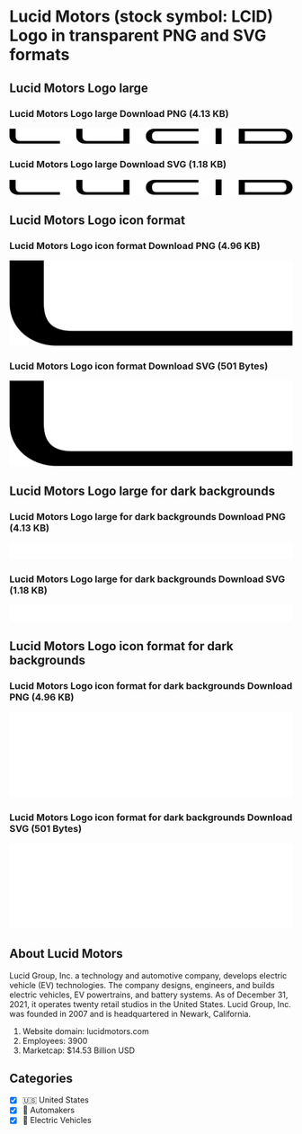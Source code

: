 # Lucid Motors (stock symbol: LCID) Logo in transparent PNG and SVG formats

## Lucid Motors Logo large

### Lucid Motors Logo large Download PNG (4.13 KB)

![Lucid Motors Logo large Download PNG (4.13 KB)](/img/orig/LCID_BIG-16bf478c.png)

### Lucid Motors Logo large Download SVG (1.18 KB)

![Lucid Motors Logo large Download SVG (1.18 KB)](/img/orig/LCID_BIG-03646b6a.svg)

## Lucid Motors Logo icon format

### Lucid Motors Logo icon format Download PNG (4.96 KB)

![Lucid Motors Logo icon format Download PNG (4.96 KB)](/img/orig/LCID-17eda6d8.png)

### Lucid Motors Logo icon format Download SVG (501 Bytes)

![Lucid Motors Logo icon format Download SVG (501 Bytes)](/img/orig/LCID-6581fba6.svg)

## Lucid Motors Logo large for dark backgrounds

### Lucid Motors Logo large for dark backgrounds Download PNG (4.13 KB)

![Lucid Motors Logo large for dark backgrounds Download PNG (4.13 KB)](/img/orig/LCID_BIG.D-5fc12276.png)

### Lucid Motors Logo large for dark backgrounds Download SVG (1.18 KB)

![Lucid Motors Logo large for dark backgrounds Download SVG (1.18 KB)](/img/orig/LCID_BIG.D-0f800b1a.svg)

## Lucid Motors Logo icon format for dark backgrounds

### Lucid Motors Logo icon format for dark backgrounds Download PNG (4.96 KB)

![Lucid Motors Logo icon format for dark backgrounds Download PNG (4.96 KB)](/img/orig/LCID.D-65993c80.png)

### Lucid Motors Logo icon format for dark backgrounds Download SVG (501 Bytes)

![Lucid Motors Logo icon format for dark backgrounds Download SVG (501 Bytes)](/img/orig/LCID.D-6b2ab6fe.svg)

## About Lucid Motors

Lucid Group, Inc. a technology and automotive company, develops electric vehicle (EV) technologies. The company designs, engineers, and builds electric vehicles, EV powertrains, and battery systems. As of December 31, 2021, it operates twenty retail studios in the United States. Lucid Group, Inc. was founded in 2007 and is headquartered in Newark, California.

1. Website domain: lucidmotors.com
2. Employees: 3900
3. Marketcap: $14.53 Billion USD


## Categories
- [x] 🇺🇸 United States
- [x] 🚗 Automakers
- [x] 🔋 Electric Vehicles
